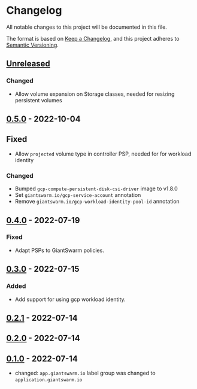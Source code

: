 # Changelog

All notable changes to this project will be documented in this file.

The format is based on [Keep a Changelog](https://keepachangelog.com/en/1.0.0/),
and this project adheres to [Semantic Versioning](https://semver.org/spec/v2.0.0.html).

## [Unreleased]

### Changed

- Allow volume expansion on Storage classes, needed for resizing persistent volumes

## [0.5.0] - 2022-10-04

## Fixed

- Allow `projected` volume type in controller PSP, needed for for workload identity

### Changed

- Bumped `gcp-compute-persistent-disk-csi-driver` image to v1.8.0
- Set `giantswarm.io/gcp-service-account` annotation
- Remove `giantswarm.io/gcp-workload-identity-pool-id` annotation


## [0.4.0] - 2022-07-19

### Fixed

- Adapt PSPs to GiantSwarm policies.

## [0.3.0] - 2022-07-15

### Added

- Add support for using gcp workload identity.

## [0.2.1] - 2022-07-14

## [0.2.0] - 2022-07-14

## [0.1.0] - 2022-07-14

- changed: `app.giantswarm.io` label group was changed to `application.giantswarm.io`

[Unreleased]: https://github.com/giantswarm/gcp-compute-persistent-disk-csi-driver-app/compare/v0.5.0...HEAD
[0.5.0]: https://github.com/giantswarm/gcp-compute-persistent-disk-csi-driver-app/compare/v0.4.0...v0.5.0
[0.4.0]: https://github.com/giantswarm/gcp-compute-persistent-disk-csi-driver-app/compare/v0.3.0...v0.4.0
[0.3.0]: https://github.com/giantswarm/gcp-compute-persistent-disk-csi-driver-app/compare/v0.2.1...v0.3.0
[0.2.1]: https://github.com/giantswarm/gcp-compute-persistent-disk-csi-driver-app/compare/v0.2.0...v0.2.1
[0.2.0]: https://github.com/giantswarm/gcp-compute-persistent-disk-csi-driver-app/compare/v0.1.0...v0.2.0
[0.1.0]: https://github.com/giantswarm/gcp-compute-persistent-disk-csi-driver-app/releases/tag/v0.1.0
